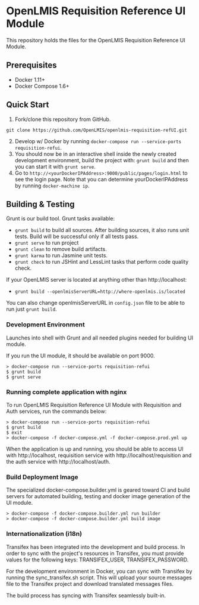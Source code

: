 # OpenLMIS Requisition Reference UI Module
This repository holds the files for the OpenLMIS Requisition Reference UI Module.

## Prerequisites
* Docker 1.11+
* Docker Compose 1.6+

## Quick Start
1. Fork/clone this repository from GitHub.

 ```shell
 git clone https://github.com/OpenLMIS/openlmis-requisition-refUI.git
 ```
2. Develop w/ Docker by running `docker-compose run --service-ports requisition-refui`.
3. You should now be in an interactive shell inside the newly created development environment, build the project with: `grunt build` and then you can start it with `grunt serve`.
4. Go to `http://<yourDockerIPAddress>:9000/public/pages/login.html` to see the login page. Note that you can determine yourDockerIPAddress by running `docker-machine ip`.

## Building & Testing
Grunt is our build tool. Grunt tasks available:
- `grunt build` to build all sources. After building sources, it also runs unit tests. Build will be successful only if all tests pass.
- `grunt serve` to run project
- `grunt clean` to remove build artifacts.
- `grunt karma` to run Jasmine unit tests.
- `grunt check` to run JSHint and LessLint tasks that perform code quality check.

If your OpenLMIS server is located at anything other than http://localhost:
- `grunt build --openlmisServerURL=http://where-openlmis.is/located`

You can also change openlmisServerURL in `config.json` file to be able to run just `grunt build`.


### Development Environment
Launches into shell with Grunt and all needed plugins needed for building UI module.

If you run the UI module, it should be available on port 9000.

```shell
> docker-compose run --service-ports requisition-refui
$ grunt build
$ grunt serve
```

### Running complete application with nginx
To run OpenLMIS Requisition Reference UI Module with Requisition and Auth services, run the commands below:

```shell
> docker-compose run --service-ports requisition-refui
$ grunt build
$ exit
> docker-compose -f docker-compose.yml -f docker-compose.prod.yml up
```

When the application is up and running, you should be able to access UI with http://localhost, requisition service with http://localhost/requisition and the auth service with http://localhost/auth.

### Build Deployment Image
The specialized docker-compose.builder.yml is geared toward CI and build
servers for automated building, testing and docker image generation of
the UI module.

```shell
> docker-compose -f docker-compose.builder.yml run builder
> docker-compose -f docker-compose.builder.yml build image
```

### Internationalization (i18n)
Transifex has been integrated into the development and build process. In order to sync with the project's resources in Transifex, you must provide values for the following keys: TRANSIFEX_USER, TRANSIFEX_PASSWORD.

For the development environment in Docker, you can sync with Transifex by running the sync_transifex.sh script. This will upload your source messages file to the Transifex project and download translated messages files.

The build process has syncing with Transifex seamlessly built-in.
